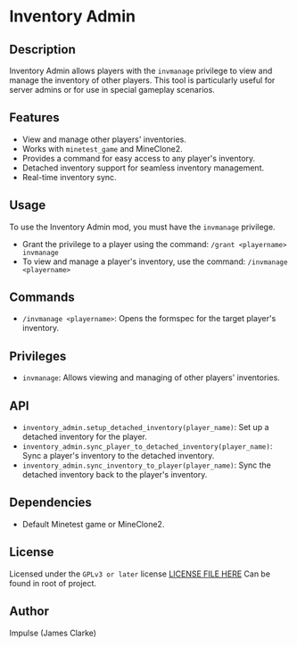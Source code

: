 # Inventory Admin

## Description
 Inventory Admin allows players with the `invmanage` privilege to view and manage the inventory of other players. This tool is particularly useful for server admins or for use in special gameplay scenarios.

## Features
- View and manage other players' inventories.
- Works with `minetest_game` and MineClone2.
- Provides a command for easy access to any player's inventory.
- Detached inventory support for seamless inventory management.
- Real-time inventory sync.

## Usage
To use the Inventory Admin mod, you must have the `invmanage` privilege.

- Grant the privilege to a player using the command: `/grant <playername> invmanage`
- To view and manage a player's inventory, use the command: `/invmanage <playername>`

## Commands
- `/invmanage <playername>`: Opens the formspec for the target player's inventory.

## Privileges
- `invmanage`: Allows viewing and managing of other players' inventories.

## API
- `inventory_admin.setup_detached_inventory(player_name)`: Set up a detached inventory for the player.
- `inventory_admin.sync_player_to_detached_inventory(player_name)`: Sync a player's inventory to the detached inventory.
- `inventory_admin.sync_inventory_to_player(player_name)`: Sync the detached inventory back to the player's inventory.

## Dependencies
- Default Minetest game or MineClone2.

## License
Licensed under the `GPLv3 or later` license
[LICENSE FILE HERE](./LICENSE)
Can be found in root of project.

## Author
Impulse (James Clarke)

